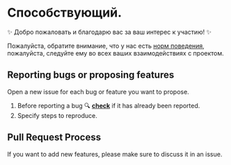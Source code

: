# Способствующий.

:sparkles: Добро пожаловать и благодарю вас за ваш интерес к участию! :sparkles:

Пожалуйста, обратите внимание, что у нас есть [норм поведения](https://github.com/YukiiroRu/renpy_language_vscode_RU/blob/main/CODE_OF_CONDUCT.md), пожалуйста, следуйте ему во всех ваших взаимодействиях с проектом.

## Reporting bugs or proposing features

Open a new issue for each bug or feature you want to propose.

1. Before reporting a bug :mag: **[check](https://github.com/YukiiroRu/renpy_language_vscode_RU/issues)** if it has
   already been reported.
2. Specify steps to reproduce.

## Pull Request Process

If you want to add new features, please make sure to discuss it in an issue.
